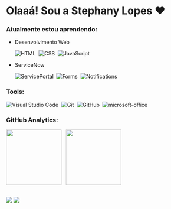 # Olaaá! Sou a Stephany Lopes ❤️

### Atualmente estou aprendendo:

* Desenvolvimento Web
  
    ![HTML](https://img.shields.io/badge/-HTML-blue?style=for-the-badge&logo=html5&labelColor=1f004e)&nbsp;
    ![CSS](https://img.shields.io/badge/-CSS-blue?style=for-the-badge&logo=CSS3&logoColor=1572B6&labelColor=1f004e)&nbsp;
    ![JavaScript](https://img.shields.io/badge/-JavaScript-blue?style=for-the-badge&logo=javascript&labelColor=1f004e)
  
* ServiceNow

    ![ServicePortal](https://img.shields.io/badge/-ServicePortal-DC143C?style=for-the-badge&logo=serviceno&labelColor=1f004e)&nbsp;
    ![Forms](https://img.shields.io/badge/-Forms-FFFF00?style=for-the-badge&logo=serviceno&labelColor=1f004e)&nbsp;
    ![Notifications](https://img.shields.io/badge/-Notifications-8B008B?style=for-the-badge&logo=serviceno&labelColor=1f004e)
    
### Tools:

   ![Visual Studio Code](https://img.shields.io/badge/-Visual%20Studio%20Code-blue?style=for-the-badge&logo=visual-studio-code&logoColor=007ACC&labelColor=1f004e)&nbsp; 
   ![Git](https://img.shields.io/badge/-Git-blue?style=for-the-badge&logo=git&labelColor=1f004e)&nbsp;
   ![GitHub](https://img.shields.io/badge/-GitHub-blue?style=for-the-badge&logo=github&labelColor=1f004e)&nbsp;
   ![microsoft-office](https://img.shields.io/badge/-microsoft_office-blue?style=for-the-badge&logo=microsoft-office&labelColor=1f004e)&nbsp;

### GitHub Analytics:

<p align="left">
  <img height="150em" src="https://github-readme-stats.vercel.app/api?username=stpn-lopes&title_color=FFFF00&icon_color=FFFF00&text_color=00BFFF&bg_color=191970&border_color=whitec&show_icons=true"/> &nbsp;
  <img height="150em" src="https://github-readme-stats-eight-theta.vercel.app/api/top-langs/?username=stpn-lopes&layout=compact&title_color=FFFF00&icon_color=FFFF00&text_color=00BFFF&bg_color=191970&show_icons=true"/>
</p>

##
  <a href = "mailto:stpn.lopes@gmail.com"><img src="https://img.shields.io/badge/-stpn.lopes@gmail.com-%23333?style=for-the-badge&logo=gmail&logoColor=white" target="_blank"></a>
  <a href = "https://www.linkedin/in/steph-sls"><img src="https://img.shields.io/badge/-LinkedIn-%230077B5?style=for-the-badge&logo=linkedin&logoColor=white" target="_blank"></a> 
 

